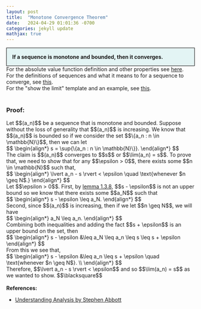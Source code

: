 ```yaml
---
layout: post
title:  "Monotone Convergence Theorem"
date:   2024-04-29 01:01:36 -0700
categories: jekyll update
mathjax: true
---
```

<div style="background-color: #E3F4F4; padding: 15px 15px 15px 15px; border:1px solid black;">
  <b>If a sequence is monotone and bounded, then  it converges.</b>
</div>
<!------------------------------------------------------------------------------------>
For the absolute value function definition and other properties see <a href="https://strncat.github.io/jekyll/update/2024/05/26/analysis-absolute-value-properties.html">here</a>.
<br>
For the definitions of sequences and what it means to for a sequence to converge, see <a href="https://strncat.github.io/jekyll/update/2024/05/21/analysis-seq-definitions.html">this</a>.
<br>
For the "show the limit" template and an example, see <a href="https://strncat.github.io/jekyll/update/2024/05/12/analysis-seq-limit-template.html">this</a>.
<br> 
<br>
<!------------------------------------------------------------------------------------>
<h3>Proof:</h3>
Let $$(a_n)$$ be a sequence that is monotone and bounded. Suppose without the loss of generality that $$(a_n)$$ is increasing. We know that $$(a_n)$$ is bounded so if we consider the set $$\{a_n : n \in \mathbb{N}\}$$, then we can let
<div>
$$
\begin{align*}
s = \sup{\{a_n : n \in \mathbb{N}\}}.
\end{align*}
$$
</div>
The claim is $$(a_n)$$ converges to $$s$$ or $$\lim(a_n) = s$$. To prove that, we need to show that for any $$\epsilon > 0$$, there exists some $$n \in \mathbb{N}$$ such that,
<div>
$$
\begin{align*}
\lvert a_n - s \rvert < \epsilon \quad \text{whenever $n \geq N$.}
\end{align*}
$$
</div>
Let $$\epsilon > 0$$. First, by <a href="https://strncat.github.io/jekyll/update/2024/05/05/analysis-least-upper-bound-epsilon.html">lemma 1.3.8</a>, $$s - \epsilon$$ is not an upper bound so we know that there exists some $$a_N$$ such that
<div>
$$
\begin{align*}
s - \epsilon \leq a_N.
\end{align*}
$$
</div>
Second, since $$(a_n)$$ is increasing, then if we let $$n \geq N$$, we will have
<div>
$$
\begin{align*}
a_N \leq a_n.
\end{align*}
$$
</div>
Combining both inequalities and adding the fact $$s + \epsilon$$ is an upper bound on the set, then
<div>
$$
\begin{align*}
s - \epsilon &\leq a_N \leq a_n \leq s \leq s + \epsilon
\end{align*}
$$
</div>
From this we see that,
<div>
$$
\begin{align*}
s - \epsilon &\leq a_n \leq s + \epsilon \quad \text{whenever $n \geq N$}. \\
\end{align*}
$$
</div>
Therefore, $$\lvert a_n - s \rvert < \epsilon$$ and so $$\lim(a_n) = s$$ as we wanted to show.
$$\blacksquare$$
<br>
<br>
<!------------------------------------------------------------------------------------>
<b>References:</b>
<ul>
<li><a href="https://www.amazon.com/Understanding-Analysis-Undergraduate-Texts-Mathematics/dp/1493927116">Understanding Analysis by Stephen Abbott</a></li>
</ul>